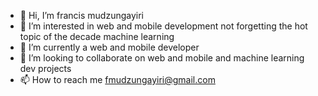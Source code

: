 - 👋 Hi, I’m francis mudzungayiri
- 👀 I’m interested in web and mobile development not forgetting the hot topic of the decade machine learning
- 🌱 I’m currently a web and mobile developer 
- 💞️ I’m looking to collaborate on web and mobile and machine learning  dev projects 
- 📫 How to reach me fmudzungayiri@gmail.com

<!---
francismudzungayiri/francismudzungayiri is a ✨ special ✨ repository because its `README.md` (this file) appears on your GitHub profile.
You can click the Preview link to take a look at your changes.
--->
